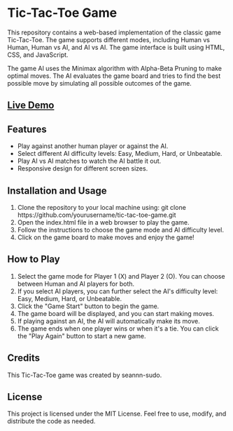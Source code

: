 <h1>Tic-Tac-Toe Game</h1>
This repository contains a web-based implementation of the classic game Tic-Tac-Toe. The game supports different modes, including Human vs Human, Human vs AI, and AI vs AI. The game interface is built using HTML, CSS, and JavaScript.
<p></p>The game AI uses the Minimax algorithm with Alpha-Beta Pruning to make optimal moves. The AI evaluates the game board and tries to find the best possible move by simulating all possible outcomes of the game.</p>
<h2><a href ="https://seannn-sudo.github.io/Project-Tic-Tac-Toe-AI/" >Live Demo</a></h2>
<h2>Features</h2>
<ul>
    <li>Play against another human player or against the AI.</li>
    <li>Select different AI difficulty levels: Easy, Medium, Hard, or Unbeatable.</li>
    <li>Play AI vs AI matches to watch the AI battle it out.</li>
    <li>Responsive design for different screen sizes.</li>
</ul>
<h2>Installation and Usage</h2>
<ol>
    <li>Clone the repository to your local machine using: git clone https://github.com/yourusername/tic-tac-toe-game.git</li>
    <li>Open the index.html file in a web browser to play the game.</li>
    <li>Follow the instructions to choose the game mode and AI difficulty level.</li>
    <li>Click on the game board to make moves and enjoy the game!</li>
</ol>
<h2>How to Play</h2>
<ol>
    <li>Select the game mode for Player 1 (X) and Player 2 (O). You can choose between Human and AI players for both.</li>
    <li>If you select AI players, you can further select the AI's difficulty level: Easy, Medium, Hard, or Unbeatable.</li>
    <li>Click the "Game Start" button to begin the game.</li>
    <li>The game board will be displayed, and you can start making moves.</li>
    <li>If playing against an AI, the AI will automatically make its move.</li>
    <li>The game ends when one player wins or when it's a tie. You can click the "Play Again" button to start a new game.</li>
</ol>

<h2>Credits</h2>
This Tic-Tac-Toe game was created by seannn-sudo.
<h2>License</h2>
This project is licensed under the MIT License. Feel free to use, modify, and distribute the code as needed.
